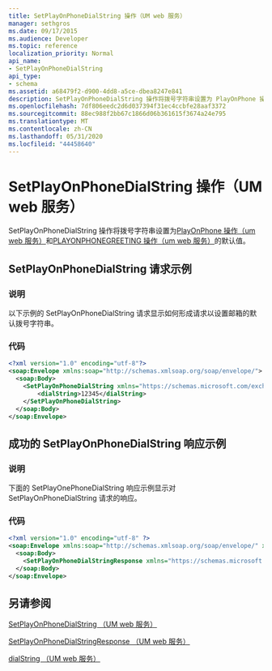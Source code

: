 ```yaml
---
title: SetPlayOnPhoneDialString 操作（UM web 服务）
manager: sethgros
ms.date: 09/17/2015
ms.audience: Developer
ms.topic: reference
localization_priority: Normal
api_name:
- SetPlayOnPhoneDialString
api_type:
- schema
ms.assetid: a68479f2-d900-4dd8-a5ce-dbea8247e841
description: SetPlayOnPhoneDialString 操作将拨号字符串设置为 PlayOnPhone 操作（UM web 服务）和 PlayOnPhoneGreeting 操作（UM web 服务）的默认值。
ms.openlocfilehash: 7df806eedc2d6d037394f31ec4ccbfe28aaf3372
ms.sourcegitcommit: 88ec988f2bb67c1866d06b361615f3674a24e795
ms.translationtype: MT
ms.contentlocale: zh-CN
ms.lasthandoff: 05/31/2020
ms.locfileid: "44458640"
---
```

# <a name="setplayonphonedialstring-operation-um-web-service"></a>SetPlayOnPhoneDialString 操作（UM web 服务）

SetPlayOnPhoneDialString 操作将拨号字符串设置为[PlayOnPhone 操作（um web 服务）](playonphone-operation-um-web-service.md)和[PLAYONPHONEGREETING 操作（um web 服务）](playonphonegreeting-operation-um-web-service.md)的默认值。
  
## <a name="setplayonphonedialstring-request-example"></a>SetPlayOnPhoneDialString 请求示例

### <a name="description"></a>说明

以下示例的 SetPlayOnPhoneDialString 请求显示如何形成请求以设置邮箱的默认拨号字符串。
  
### <a name="code"></a>代码

```XML
<?xml version="1.0" encoding="utf-8"?>
<soap:Envelope xmlns:soap="http://schemas.xmlsoap.org/soap/envelope/">
  <soap:Body>
    <SetPlayOnPhoneDialString xmlns="https://schemas.microsoft.com/exchange/services/2006/messages">
        <dialString>12345</dialString>
    </SetPlayOnPhoneDialString>
  </soap:Body>
</soap:Envelope>
```

## <a name="successful-setplayonphonedialstring-response-example"></a>成功的 SetPlayOnPhoneDialString 响应示例

### <a name="description"></a>说明

下面的 SetPlayOnePhoneDialString 响应示例显示对 SetPlayOnPhoneDialString 请求的响应。
  
### <a name="code"></a>代码

```XML
<?xml version="1.0" encoding="utf-8" ?> 
<soap:Envelope xmlns:soap="http://schemas.xmlsoap.org/soap/envelope/" xmlns:xsi="http://www.w3.org/2001/XMLSchema-instance" xmlns:xsd="http://www.w3.org/2001/XMLSchema">
  <soap:Body>
    <SetPlayOnPhoneDialStringResponse xmlns="https://schemas.microsoft.com/exchange/services/2006/messages" /> 
  </soap:Body>
</soap:Envelope>
```

## <a name="see-also"></a>另请参阅



[SetPlayOnPhoneDialString （UM web 服务）](setplayonphonedialstring-um-web-service.md)
  
[SetPlayOnPhoneDialStringResponse （UM web 服务）](setplayonphonedialstringresponse-um-web-service.md)
  
[dialString （UM web 服务）](dialstring-um-web-service.md)

